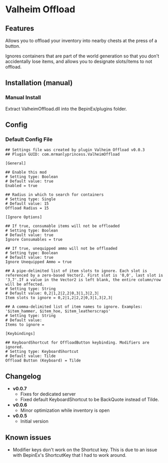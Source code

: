 # Valheim Offload

## Features
Allows you to offload your inventory into nearby chests at the press of a button.

Ignores containers that are part of the world generation so that you don't accidentally lose items,
and allows you to designate slots/items to not offload.

## Installation (manual)
### Manual Install
Extract ValheimOffload.dll into the BepinEx/plugins folder.

## Config
### Default Config File

```
## Settings file was created by plugin Valheim Offload v0.0.3
## Plugin GUID: com.mrmanlyprincess.ValheimOffload

[General]

## Enable this mod
# Setting type: Boolean
# Default value: true
Enabled = true

## Radius in which to search for containers
# Setting type: Single
# Default value: 15
Offload Radius = 15

[Ignore Options]

## If true, consumable items will not be offloaded
# Setting type: Boolean
# Default value: true
Ignore Consumables = true

## If true, unequipped ammo will not be offloaded
# Setting type: Boolean
# Default value: true
Ignore Unequipped Ammo = true

## A pipe-delimited list of item slots to ignore. Each slot is referenced by a zero-based Vector2. First slot is '0,0', last slot is '3,7'.If a value in the Vector2 is left blank, the entire column/row will be affected.
# Setting type: String
# Default value: 0,2|1,2|2,2|0,3|1,3|2,3|
Item slots to ignore = 0,2|1,2|2,2|0,3|1,3|2,3|

## A comma-delimited list of item names to ignore. Examples: '$item_hammer, $item_hoe, $item_leatherscraps'
# Setting type: String
# Default value:
Items to ignore =

[Keybindings]

## KeyboardShortcut for OffloadButton keybinding. Modifiers are ignored.
# Setting type: KeyboardShortcut
# Default value: Tilde
Offload Button (Keyboard) = Tilde
```

## Changelog
- **v0.0.7**
  - Fixes for dedicated server
  - Fixed default KeyboardShortcut to be BackQuote instead of Tilde.
- **v0.0.6**
  - Minor optimization while inventory is open
- **v0.0.5**
  - Initial version

## Known issues
- Modifier keys don't work on the Shortcut key. This is due to an issue with BepinEx's ShortcutKey that I had to work around.
